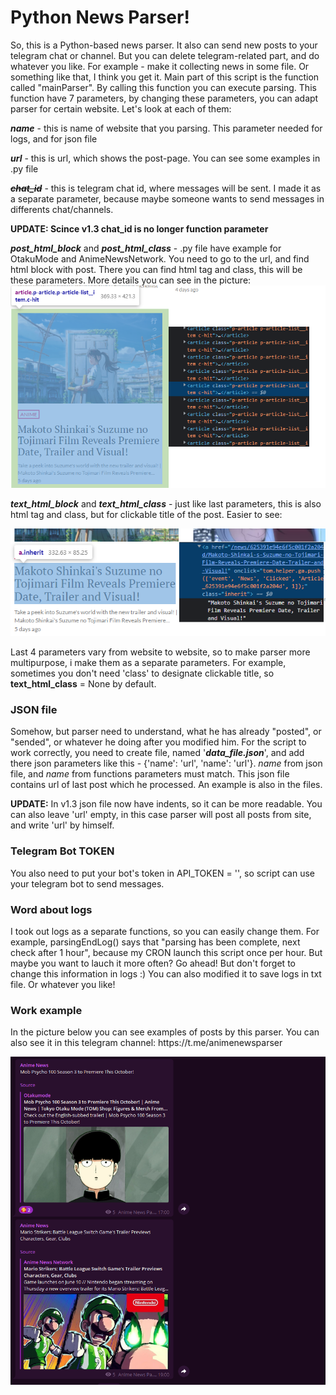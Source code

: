 <h1><b>Python News Parser!</b></h1>

So, this is a Python-based news parser. It also can send new posts to your telegram chat or channel. But you can delete telegram-related part, and do whatever you like. For example - make it collecting news in some file. Or something like that, I think you get it.
Main part of this script is the function called "mainParser". By calling this function you can execute parsing. This function have 7 parameters, by changing these parameters, you can adapt parser for certain website. Let's look at each of them:

_**name**_ - this is name of website that you parsing. This parameter needed for logs, and for json file

_**url**_ - this is url, which shows the post-page. You can see some examples in .py file

~~_**chat_id**_~~ - this is telegram chat id, where messages will be sent. I made it as a separate parameter, because maybe someone wants to send messages in differents chat/channels. 

**UPDATE: Scince v1.3 chat_id is no longer function parameter**

_**post_html_block**_ and _**post_html_class**_ - .py file have example for OtakuMode and AnimeNewsNetwork. You need to go to the url, and find html block with post. There you can find html tag and class, this will be these parameters.
More details you can see in the picture:
![alt tag](https://raw.githubusercontent.com/so1der/python-parser/main/images/post%20block%20example.png "post block at OtakuMode")​

_**text_html_block**_ and _**text_html_class**_ - just like last parameters, this is also html tag and class, but for clickable title of the post. Easier to see:

![alt tag](https://raw.githubusercontent.com/so1der/python-parser/main/images/text%20block%20example.png "title block at OtakuMode")​

Last 4 parameters vary from website to website, so to make parser more multipurpose, i make them as a separate parameters. For example, sometimes you don't need 'class' to designate clickable title, so **text_html_class** = None by default.

<h3>JSON file</h3>

Somehow, but parser need to understand, what he has already "posted", or "sended", or whatever he doing after you modified him. For the script to work correctly, you need to create file, named '_**data_file.json**_', and add there json parameters like this - {'name': 'url', 'name': 'url'}. _name_ from json file, and _name_ from functions parameters must match. This json file contains url of last post which he processed. An example is also in the files.

**UPDATE:** In v1.3 json file now have indents, so it can be more readable. You can also leave 'url' empty, in this case parser will post all posts from site, and write 'url' by himself.

<h3>Telegram Bot TOKEN</h3>

You also need to put your bot's token in API_TOKEN = '', so script can use your telegram bot to send messages.

<h3>Word about logs</h3>

I took out logs as a separate functions, so you can easily change them. For example, parsingEndLog() says that "parsing has been complete, next check after 1 hour", because my CRON launch this script once per hour. But maybe you want to lauch it more often? Go ahead! But don't forget to change this information in logs :) You can also modified it to save logs in txt file. Or whatever you like!

<h3>Work example</h3>
In the picture below you can see examples of posts by this parser. You can also see it in this telegram channel: https://t.me/animenewsparser

![alt tag](https://raw.githubusercontent.com/so1der/python-parser/main/images/work_example.png "posts example")​
